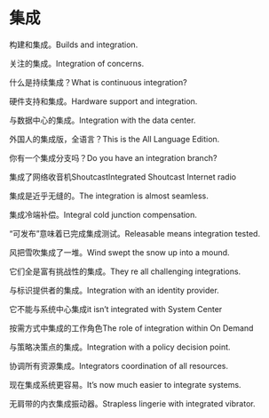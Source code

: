 # 集成

<p><span class="chinese">构建和集成。</span><span class="english">Builds and integration.</span></p>

<p><span class="chinese">关注的集成。</span><span class="english">Integration of concerns.</span></p>

<p><span class="chinese">什么是持续集成？</span><span class="english">What is continuous integration?</span></p>

<p><span class="chinese">硬件支持和集成。</span><span class="english">Hardware support and integration.</span></p>

<p><span class="chinese">与数据中心的集成。</span><span class="english">Integration with the data center.</span></p>

<p><span class="chinese">外国人的集成版，全语言？</span><span class="english">This is the All Language Edition.</span></p>

<p><span class="chinese">你有一个集成分支吗？</span><span class="english">Do you have an integration branch?</span></p>

<p><span class="chinese">集成了网络收音机Shoutcast</span><span class="english">Integrated Shoutcast Internet radio</span></p>

<p><span class="chinese">集成是近乎无缝的。</span><span class="english">The integration is almost seamless.</span></p>

<p><span class="chinese">集成冷端补偿。</span><span class="english">Integral cold junction compensation.</span></p>

<p><span class="chinese">“可发布”意味着已完成集成测试。</span><span class="english">Releasable means integration tested.</span></p>

<p><span class="chinese">风把雪吹集成了一堆。</span><span class="english">Wind swept the snow up into a mound.</span></p>

<p><span class="chinese">它们全是富有挑战性的集成。</span><span class="english">They re all challenging integrations.</span></p>

<p><span class="chinese">与标识提供者的集成。</span><span class="english">Integration with an identity provider.</span></p>

<p><span class="chinese">它不能与系统中心集成</span><span class="english">it isn’t integrated with System Center</span></p>

<p><span class="chinese">按需方式中集成的工作角色</span><span class="english">The role of integration within On Demand</span></p>

<p><span class="chinese">与策略决策点的集成。</span><span class="english">Integration with a policy decision point.</span></p>

<p><span class="chinese">协调所有资源集成。</span><span class="english">Integrators coordination of all resources.</span></p>

<p><span class="chinese">现在集成系统更容易。</span><span class="english">It’s now much easier to integrate systems.</span></p>

<p><span class="chinese">无肩带的内衣集成振动器。</span><span class="english">Strapless lingerie with integrated vibrator.</span></p>

